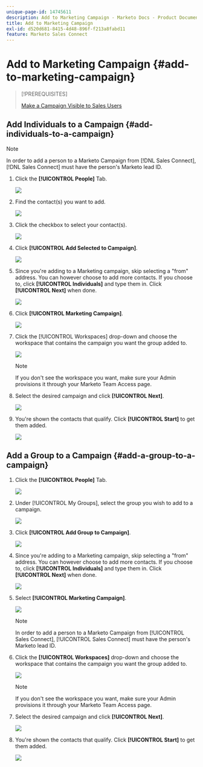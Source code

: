 ```yaml
---
unique-page-id: 14745611
description: Add to Marketing Campaign - Marketo Docs - Product Documentation
title: Add to Marketing Campaign
exl-id: d520d681-8415-4d48-896f-f213a8fabd11
feature: Marketo Sales Connect
---
```

# Add to Marketing Campaign {#add-to-marketing-campaign}

>[!PREREQUISITES]
>
>[Make a Campaign Visible to Sales Users](/help/marketo/product-docs/marketo-sales-connect/marketo/make-a-campaign-visible-to-sales-connect-users.md)

## Add Individuals to a Campaign {#add-individuals-to-a-campaign}

>[!NOTE]
>
>In order to add a person to a Marketo Campaign from [!DNL Sales Connect], [!DNL Sales Connect] must have the person's Marketo lead ID.

1. Click the **[!UICONTROL People]** Tab.

   ![](assets/one-3.png)

1. Find the contact(s) you want to add.

   ![](assets/two-3.png)

1. Click the checkbox to select your contact(s).

   ![](assets/three-3.png)

1. Click **[!UICONTROL Add Selected to Campaign]**.

   ![](assets/four-3.png)

1. Since you're adding to a Marketing campaign, skip selecting a "from" address. You can however choose to add more contacts. If you choose to, click **[!UICONTROL Individuals]** and type them in. Click **[!UICONTROL Next]** when done.

   ![](assets/five-2.png)

1. Click **[!UICONTROL Marketing Campaign]**.

   ![](assets/six-1.png)

1. Click the [!UICONTROL Workspaces] drop-down and choose the workspace that contains the campaign you want the group added to.

   ![](assets/seven-1.png)

   >[!NOTE]
   >
   >If you don't see the workspace you want, make sure your Admin provisions it through your Marketo Team Access page.

1. Select the desired campaign and click **[!UICONTROL Next]**.

   ![](assets/eight.png)

1. You're shown the contacts that qualify. Click **[!UICONTROL Start]** to get them added.

   ![](assets/nine.png)

## Add a Group to a Campaign {#add-a-group-to-a-campaign}

1. Click the **[!UICONTROL People]** Tab.

   ![](assets/one-3.png)

1. Under [!UICONTROL My Groups], select the group you wish to add to a campaign.

   ![](assets/eleven.png)

1. Click **[!UICONTROL Add Group to Campaign]**.

   ![](assets/twelve.png)

1. Since you're adding to a Marketing campaign, skip selecting a "from" address. You can however choose to add more contacts. If you choose to, click **[!UICONTROL Individuals]** and type them in. Click **[!UICONTROL Next]** when done.

   ![](assets/thirteen.png)

1. Select **[!UICONTROL Marketing Campaign]**.

   ![](assets/six-1.png)

   >[!NOTE]
   >
   >In order to add a person to a Marketo Campaign from [!UICONTROL Sales Connect], [!UICONTROL Sales Connect] must have the person's Marketo lead ID.

1. Click the **[!UICONTROL Workspaces]** drop-down and choose the workspace that contains the campaign you want the group added to.

   ![](assets/seven-1.png)

   >[!NOTE]
   >
   >If you don't see the workspace you want, make sure your Admin provisions it through your Marketo Team Access page.

1. Select the desired campaign and click **[!UICONTROL Next]**.

   ![](assets/eight.png)

1. You're shown the contacts that qualify. Click **[!UICONTROL Start]** to get them added.

   ![](assets/nine.png)

